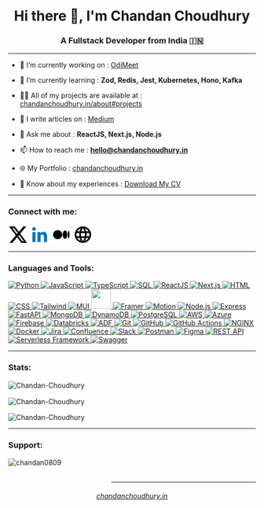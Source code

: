 <h1 align="center">Hi there 👋, I'm Chandan Choudhury</h1>
<h3 align="center">A Fullstack Developer from India 🇮🇳</h3>

---

- 🔭 I’m currently working on : [OdiMeet](https://odimeet.vercel.app/)

- 🌱 I’m currently learning : **Zod, Redis, Jest, Kubernetes, Hono, Kafka**

- 👨‍💻 All of my projects are available at : [chandanchoudhury.in/about#projects](https://chandanchoudhury.in/about#projects)

- 📝 I write articles on : [Medium](https://blogs.chandanchoudhury.in/)

- 💬 Ask me about : **ReactJS, Next.js, Node.js**

- 📫 How to reach me : **hello@chandanchoudhury.in**

- 🌐 My Portfolio : [chandanchoudhury.in](https://chandanchoudhury.in/)

- 📄 Know about my experiences : [Download My CV](https://drive.google.com/drive/folders/1JyZDnMREvfNfvJQLTaSzcxeCHDqq7lZR)

---

<h3 align="left">Connect with me:</h3>
<p align="left">
<a href="https://x.com/CHANDAN_0809" target="blank"><img align="center" src="https://raw.githubusercontent.com/Chandan-Choudhury/Chandan-Choudhury/master/icons/Social/X.svg" alt="CHANDAN_0809" height="40" width="40" /></a>
<a href="https://linkedin.com/in/chandan0809" target="blank"><img align="center" src="https://raw.githubusercontent.com/Chandan-Choudhury/Chandan-Choudhury/master/icons/Social/Linkedin.svg" alt="chandan0809" height="40" width="40" /></a>
<a href="https://medium.com/@chandan0809" target="blank"><img align="center" src="https://raw.githubusercontent.com/Chandan-Choudhury/Chandan-Choudhury/master/icons/Social/Medium.svg" alt="chandan0809" height="40" width="40" /></a>
<a href="https://chandanchoudhury.in/" target="blank"><img align="center" src="https://raw.githubusercontent.com/Chandan-Choudhury/Chandan-Choudhury/master/icons/Social/Website.svg" alt="chandanchoudhury.in" height="40" width="40" /></a>
</p>

---

<h3 align="left">Languages and Tools:</h3>
<p align="left">
<a href="https://www.python.org/" target="_blank">
    <img src="https://chandanchoudhury.in/_next/static/media/python.95bee9db.svg" alt="Python" width="40" height="40"/>
</a>
<a href="https://developer.mozilla.org/en-US/docs/Web/JavaScript" target="_blank">
    <img src="https://chandanchoudhury.in/_next/static/media/js.66332293.svg" alt="JavaScript" width="40" height="40"/>
</a>
<a href="https://www.typescriptlang.org/" target="_blank">
    <img src="https://chandanchoudhury.in/_next/static/media/typescript.c9354185.svg" alt="TypeScript" width="40" height="40"/>
</a>
<a href="https://www.mysql.com/" target="_blank">
    <img src="https://chandanchoudhury.in/_next/static/media/sql.329d32d1.svg" alt="SQL" width="40" height="40"/>
</a>
<a href="https://react.dev/" target="_blank">
    <img src="https://chandanchoudhury.in/_next/static/media/react.4f7e5458.svg" alt="ReactJS" width="40" height="40"/>
</a>
<a href="https://nextjs.org/" target="_blank">
    <img src="https://chandanchoudhury.in/_next/static/media/nextjs.43850e4c.svg" alt="Next.js" width="40" height="40"/>
</a>
<a href="https://developer.mozilla.org/en-US/docs/Web/HTML" target="_blank">
    <img src="https://chandanchoudhury.in/_next/static/media/html.a2198806.svg" alt="HTML" width="40" height="40"/>
</a>
<a href="https://developer.mozilla.org/en-US/docs/Web/CSS" target="_blank">
    <img src="https://chandanchoudhury.in/_next/static/media/css.fe70a3d1.svg" alt="CSS" width="40" height="40"/>
</a>
<a href="https://tailwindcss.com/" target="_blank">
    <img src="https://chandanchoudhury.in/_next/static/media/tailwind.3b5c3dba.svg" alt="Tailwind" width="40" height="40"/>
</a>
<a href="https://mui.com/material-ui/" target="_blank">
    <img src="https://chandanchoudhury.in/_next/static/media/mui.4aa3f12b.svg" alt="MUI" width="40" height="40"/>
</a>
<a href="https://getbootstrap.com/" target="_blank">
    <img src="https://chandanchoudhury.in/_next/static/media/bootstrap.d845c2d8.svg" alt="" width="40" height="40"/>
</a>
<a href="https://www.framer.com/" target="_blank">
    <img src="https://chandanchoudhury.in/_next/static/media/framer.1c8c591d.svg" alt="Framer" width="40" height="40"/>
</a>
<a href="https://www.framer.com/motion/" target="_blank">
    <img src="https://chandanchoudhury.in/_next/static/media/motion.0fb24bfd.svg" alt="Motion" width="40" height="40"/>
</a>
<a href="https://nodejs.org/en" target="_blank">
    <img src="https://chandanchoudhury.in/_next/static/media/node.a47945b0.svg" alt="Node.js" width="40" height="40"/>
</a>
<a href="https://expressjs.com/" target="_blank">
    <img src="https://chandanchoudhury.in/_next/static/media/express.eef0bb36.svg" alt="Express" width="40" height="40"/>
</a>
<a href="https://fastapi.tiangolo.com/" target="_blank">
    <img src="https://chandanchoudhury.in/_next/static/media/fastapi.778deaca.svg" alt="FastAPI" width="40" height="40"/>
</a>
<a href="https://www.mongodb.com/" target="_blank">
    <img src="https://chandanchoudhury.in/_next/static/media/mongodb.c9ba40a7.svg" alt="MongoDB" width="40" height="40"/>
</a>
<a href="https://aws.amazon.com/dynamodb/" target="_blank">
    <img src="https://chandanchoudhury.in/_next/static/media/dynamodb.51942786.svg" alt="DynamoDB" width="40" height="40"/>
</a>
<a href="https://www.postgresql.org/" target="_blank">
    <img src="https://chandanchoudhury.in/_next/static/media/postgresql.dc6df0d0.svg" alt="PostgreSQL" width="40" height="40"/>
</a>
<a href="https://aws.amazon.com/" target="_blank">
    <img src="https://chandanchoudhury.in/_next/static/media/aws.7bf5ca0b.svg" alt="AWS" width="40" height="40"/>
</a>
<a href="https://azure.microsoft.com/en-in" target="_blank">
    <img src="https://chandanchoudhury.in/_next/static/media/azure.07de2e6b.svg" alt="Azure" width="40" height="40"/>
</a>
<a href="https://firebase.google.com/" target="_blank">
    <img src="https://chandanchoudhury.in/_next/static/media/firebase.da92826a.svg" alt="Firebase" width="40" height="40"/>
</a>
<a href="https://www.databricks.com/" target="_blank">
    <img src="https://chandanchoudhury.in/_next/static/media/databricks.b9e0debd.svg" alt="Databricks" width="40" height="40"/>
</a>
<a href="https://azure.microsoft.com/en-in/products/data-factory" target="_blank">
    <img src="https://chandanchoudhury.in/_next/static/media/adf.89881304.svg" alt="ADF" width="40" height="40"/>
</a>
<a href="https://git-scm.com/" target="_blank">
    <img src="https://chandanchoudhury.in/_next/static/media/git.7c2baeca.svg" alt="Git" width="40" height="40"/>
</a>
<a href="https://github.com/" target="_blank">
    <img src="https://chandanchoudhury.in/_next/static/media/github.c057b51f.svg" alt="GitHub" width="40" height="40"/>
</a>
<a href="https://docs.github.com/en/actions" target="_blank">
    <img src="https://chandanchoudhury.in/_next/static/media/actions.a6b6199d.svg" alt="GitHub Actions" width="40" height="40"/>
</a>
<a href="https://nginx.org/en/" target="_blank">
    <img src="https://chandanchoudhury.in/_next/static/media/nginx.4f601737.svg" alt="NGINX" width="40" height="40"/>
</a>
<a href="https://www.docker.com/" target="_blank">
    <img src="https://chandanchoudhury.in/_next/static/media/docker.84c50bc9.svg" alt="Docker" width="40" height="40"/>
</a>
<a href="https://www.atlassian.com/software/jira" target="_blank">
    <img src="https://chandanchoudhury.in/_next/static/media/jira.a819c08a.svg" alt="Jira" width="40" height="40"/>
</a>
<a href="https://www.atlassian.com/software/confluence" target="_blank">
    <img src="https://chandanchoudhury.in/_next/static/media/confluence.c93fb913.svg" alt="Confluence" width="40" height="40"/>
</a>
<a href="https://slack.com/intl/en-in" target="_blank">
    <img src="https://chandanchoudhury.in/_next/static/media/slack.dce5896e.svg" alt="Slack" width="40" height="40"/>
</a>
<a href="https://www.postman.com/" target="_blank">
    <img src="https://chandanchoudhury.in/_next/static/media/postman.b7a5b9ff.svg" alt="Postman" width="40" height="40"/>
</a>
<a href="https://www.figma.com/" target="_blank">
    <img src="https://chandanchoudhury.in/_next/static/media/figma.719ef096.svg" alt="Figma" width="40" height="40"/>
</a>
<a href="https://restfulapi.net/" target="_blank">
    <img src="https://chandanchoudhury.in/_next/static/media/api.38823ea5.svg" alt="REST API" width="40" height="40"/>
</a>
<a href="https://www.serverless.com/" target="_blank">
    <img src="https://chandanchoudhury.in/_next/static/media/serverless.4c9ab3b2.svg" alt="Serverless Framework" width="40" height="40"/>
</a>
<a href="https://swagger.io/" target="_blank">
    <img src="https://chandanchoudhury.in/_next/static/media/swagger.af855594.svg" alt="Swagger" width="40" height="40"/>
</a>
</p>

---

<h3 align="left">Stats:</h3>

<p><img align="center" src="https://github-readme-stats.vercel.app/api/top-langs/?username=Chandan-Choudhury&theme=highcontrast" alt="Chandan-Choudhury" /></p>

<p><img align="center" width="50%" src="https://github-readme-stats.vercel.app/api?username=Chandan-Choudhury&show_icons=true&locale=en&theme=highcontrast" alt="Chandan-Choudhury" /></p>

<p><img align="center" src="https://github-readme-streak-stats.herokuapp.com/?user=Chandan-Choudhury&theme=highcontrast" alt="Chandan-Choudhury" /></p>

---

<h3 align="left">Support:</h3>
<p><a href="https://ko-fi.com/chandan0809"> <img align="left" src="https://cdn.ko-fi.com/cdn/kofi3.png?v=3" height="50" width="210" alt="chandan0809" /></a></p><br><br>

---

<h6 align="center"><a href="https://chandanchoudhury.in/" target="_blank">chandanchoudhury.in</a></h6>
